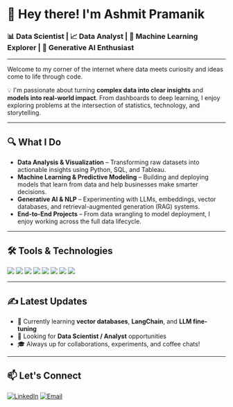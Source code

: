 # 👋 Hey there! I'm Ashmit Pramanik

### 📊 Data Scientist | 📈 Data Analyst | 🤖 Machine Learning Explorer | 🧠 Generative AI Enthusiast

---

Welcome to my corner of the internet where data meets curiosity and ideas come to life through code.

💡 I'm passionate about turning **complex data into clear insights** and **models into real-world impact**. From dashboards to deep learning, I enjoy exploring problems at the intersection of statistics, technology, and storytelling.

---

## 🔍 What I Do

- **Data Analysis & Visualization** – Transforming raw datasets into actionable insights using Python, SQL, and Tableau.
- **Machine Learning & Predictive Modeling** – Building and deploying models that learn from data and help businesses make smarter decisions.
- **Generative AI & NLP** – Experimenting with LLMs, embeddings, vector databases, and retrieval-augmented generation (RAG) systems.
- **End-to-End Projects** – From data wrangling to model deployment, I enjoy working across the full data lifecycle.

---

## 🛠️ Tools & Technologies

<p align="left">
  <img src="https://img.shields.io/badge/Python-3670A0?style=for-the-badge&logo=python&logoColor=fff" />
  <img src="https://img.shields.io/badge/SQL-025E8C?style=for-the-badge&logo=postgresql&logoColor=white" />
  <img src="https://img.shields.io/badge/Pandas-150458?style=for-the-badge&logo=pandas&logoColor=white" />
  <img src="https://img.shields.io/badge/Numpy-013243?style=for-the-badge&logo=numpy&logoColor=white" />
  <img src="https://img.shields.io/badge/Scikit_Learn-F7931E?style=for-the-badge&logo=scikit-learn&logoColor=white" />
  <img src="https://img.shields.io/badge/HuggingFace-%23FFBF00.svg?style=for-the-badge&logo=hugging-face&logoColor=black" />
  <img src="https://img.shields.io/badge/Streamlit-FF4B4B?style=for-the-badge&logo=streamlit&logoColor=white" />
  <img src="https://img.shields.io/badge/Tableau-E97627?style=for-the-badge&logo=tableau&logoColor=white" />
</p>

---

## ✍️ Latest Updates

- 🔬 Currently learning **vector databases**, **LangChain**, and **LLM fine-tuning**
- 💼 Looking for **Data Scientist / Analyst** opportunities  
- 🎓 Always up for collaborations, experiments, and coffee chats!

---

## 📫 Let's Connect

[![LinkedIn](https://img.shields.io/badge/LinkedIn-blue?style=flat&logo=linkedin&labelColor=blue)](https://www.linkedin.com/in/ashmit-pramanik-a76547245/)
[![Email](https://img.shields.io/badge/Email-me-red?style=flat&logo=gmail&labelColor=red)](mailto:ashmitpramanik09@gmail.com)

